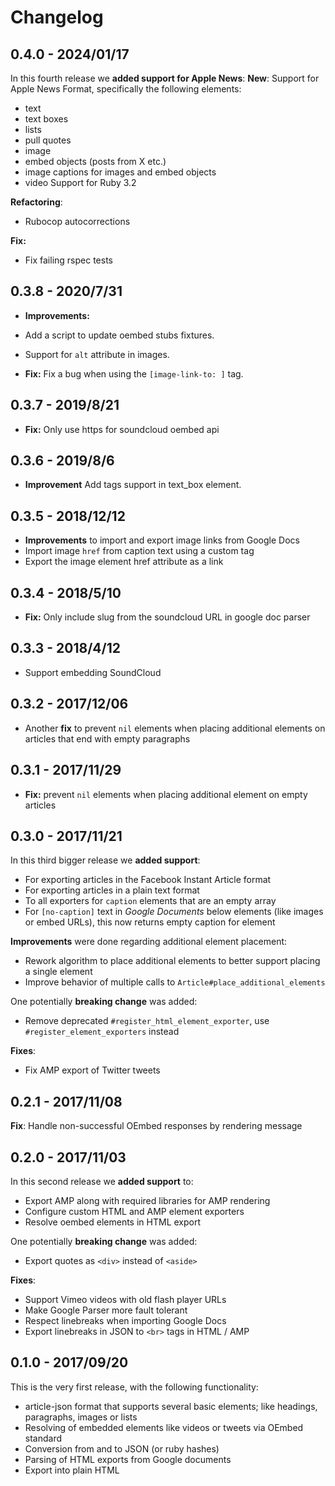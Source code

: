 # Changelog
## 0.4.0 - 2024/01/17
In this fourth release we **added support for Apple News**:
**New**:
Support for Apple News Format, specifically the following elements:
- text
- text boxes
- lists
- pull quotes
- image
- embed objects (posts from X etc.)
- image captions for images and embed objects
- video
Support for Ruby 3.2

**Refactoring**:
- Rubocop autocorrections

**Fix:**
- Fix failing rspec tests


## 0.3.8 - 2020/7/31
- **Improvements:**
- Add a script to update oembed stubs fixtures.
- Support for `alt` attribute in images.

- **Fix:** Fix a bug when using the `[image-link-to: ]` tag.

## 0.3.7 - 2019/8/21
- **Fix:** Only use https for soundcloud oembed api

## 0.3.6 - 2019/8/6
- **Improvement** Add tags support in text_box element.

## 0.3.5 - 2018/12/12
- **Improvements** to import and export image links from Google Docs
- Import image `href` from caption text using a custom tag
- Export the image element href attribute as a link

## 0.3.4 - 2018/5/10
- **Fix:** Only include slug from the soundcloud URL in google doc parser

## 0.3.3 - 2018/4/12
- Support embedding SoundCloud

## 0.3.2 - 2017/12/06
- Another **fix** to prevent `nil` elements when placing additional elements on articles that end with empty paragraphs

## 0.3.1 - 2017/11/29
- **Fix:** prevent `nil` elements when placing additional element on empty articles

## 0.3.0 - 2017/11/21
In this third bigger release we **added support**:
- For exporting articles in the Facebook Instant Article format
- For exporting articles in a plain text format
- To all exporters for `caption` elements that are an empty array
- For `[no-caption]` text in _Google Documents_ below elements (like images or embed URLs), this now returns empty caption for element

**Improvements** were done regarding additional element placement:
- Rework algorithm to place additional elements to better support placing a single element
- Improve behavior of multiple calls to `Article#place_additional_elements`

One potentially **breaking change** was added:
- Remove deprecated `#register_html_element_exporter`, use `#register_element_exporters` instead

**Fixes**:
- Fix AMP export of Twitter tweets

## 0.2.1 - 2017/11/08
**Fix**: Handle non-successful OEmbed responses by rendering message

## 0.2.0 - 2017/11/03
In this second release we **added support** to:
- Export AMP along with required libraries for AMP rendering
- Configure custom HTML and AMP element exporters
- Resolve oembed elements in HTML export

One potentially **breaking change** was added:
- Export quotes as `<div>` instead of `<aside>`

**Fixes**:
- Support Vimeo videos with old flash player URLs
- Make Google Parser more fault tolerant
- Respect linebreaks when importing Google Docs
- Export linebreaks in JSON to `<br>` tags in HTML / AMP

## 0.1.0 - 2017/09/20
This is the very first release, with the following functionality:
- article-json format that supports several basic elements; like headings,
  paragraphs, images or lists
- Resolving of embedded elements like videos or tweets via OEmbed standard
- Conversion from and to JSON (or ruby hashes)
- Parsing of HTML exports from Google documents
- Export into plain HTML
